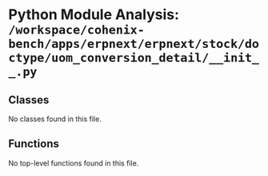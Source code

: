 # Python Module Analysis: `/workspace/cohenix-bench/apps/erpnext/erpnext/stock/doctype/uom_conversion_detail/__init__.py`

## Classes

No classes found in this file.


## Functions

No top-level functions found in this file.
